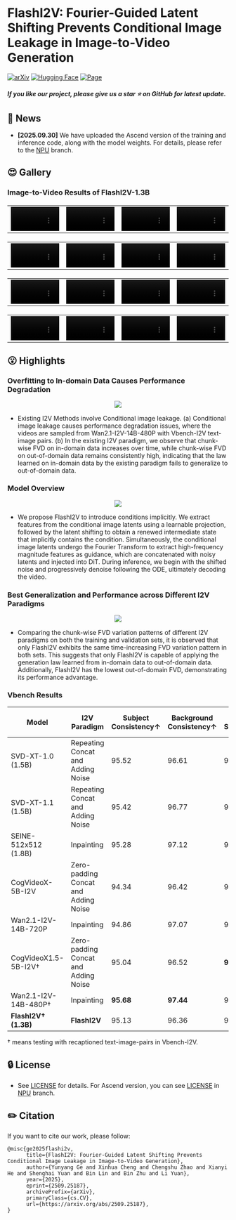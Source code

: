 # FlashI2V: Fourier-Guided Latent Shifting Prevents Conditional Image Leakage in Image-to-Video Generation

[![arXiv](https://img.shields.io/badge/Arxiv-FlashI2V-b31b1b.svg?logo=arXiv)](https://arxiv.org/abs/2509.25187)
[![Hugging Face](https://img.shields.io/badge/%F0%9F%A4%97%20Hugging%20Face-Spaces-yellow)](https://huggingface.co/yunyangge/FlashI2V-1.3B)
[![Page](https://img.shields.io/badge/Page-GitHub-lightgrey?logo=github)](https://pku-yuangroup.github.io/FlashI2V/)

<h5 align="left"> If you like our project, please give us a star ⭐ on GitHub for latest update.  </h2>

## 📣 News
* **[2025.09.30]**  We have uploaded the Ascend version of the training and inference code, along with the model weights. For details, please refer to the [NPU](https://github.com/PKU-YuanGroup/FlashI2V/tree/npu) branch.

## 😍 Gallery
### Image-to-Video Results of FlashI2V-1.3B
<table border="0" style="width: 100%; text-align: left; margin-top: 20px;">
  <tr>
      <td>
          <video src="https://github.com/user-attachments/assets/fbf883b0-5e08-44b7-9a31-5bffc6a80125" width="100%" controls autoplay loop></video>
      </td>
      <td>
          <video src="https://github.com/user-attachments/assets/9faea0ab-c726-44f1-b262-a4daa6d8a512" width="100%" controls autoplay loop></video>
      </td>
       <td>
          <video src="https://github.com/user-attachments/assets/1e68967c-61ed-457d-878f-e5310a26722b" width="100%" controls autoplay loop></video>
     </td>
      <td>
          <video src="https://github.com/user-attachments/assets/0abeb7b9-401b-4715-b934-986a435d8ba0" width="100%" controls autoplay loop></video>
     </td>
  </tr>
</table>
<table border="0" style="width: 100%; text-align: left; margin-top: 20px;">
  <tr>
      <td>
          <video src="https://github.com/user-attachments/assets/77f68d35-cbc2-4b3b-b371-6f17f1cfd861" width="100%" controls autoplay loop></video>
      </td>
      <td>
          <video src="https://github.com/user-attachments/assets/3270ba31-56f3-4cbd-b92e-27e286a5ffb4" width="100%" controls autoplay loop></video>
      </td>
       <td>
          <video src="https://github.com/user-attachments/assets/2ee57082-1150-4e97-a45b-be4885cc317b" width="100%" controls autoplay loop></video>
     </td>
      <td>
          <video src="https://github.com/user-attachments/assets/8d77cfb0-d546-43d0-a717-a0dd7f3237cf" width="100%" controls autoplay loop></video>
     </td>
  </tr>
</table>
<table border="0" style="width: 100%; text-align: left; margin-top: 20px;">
  <tr>
      <td>
          <video src="https://github.com/user-attachments/assets/518af498-5488-4d3f-8401-13437d741080" width="100%" controls autoplay loop></video>
      </td>
      <td>
          <video src="https://github.com/user-attachments/assets/5edc7b80-0c04-41b3-bd5c-029191bf9577" width="100%" controls autoplay loop></video>
      </td>
       <td>
          <video src="https://github.com/user-attachments/assets/eb74c91e-8b4e-47b0-b4ef-6eaa149fa9ea" width="100%" controls autoplay loop></video>
     </td>
      <td>
          <video src="https://github.com/user-attachments/assets/362e73a8-20b3-4f1b-a549-1e420a4ab798" width="100%" controls autoplay loop></video>
     </td>
  </tr>
</table>
<table border="0" style="width: 100%; text-align: left; margin-top: 20px;">
  <tr>
      <td>
          <video src="https://github.com/user-attachments/assets/0f89c8b5-c62c-440f-ac9d-78a983a00a3e" width="100%" controls autoplay loop></video>
      </td>
      <td>
          <video src="https://github.com/user-attachments/assets/b2a020b6-f3bf-4a0f-83f7-d0194366b358" width="100%" controls autoplay loop></video>
      </td>
       <td>
          <video src="https://github.com/user-attachments/assets/418a8fa3-1f7b-4a5a-868c-70dd3dc153a8" width="100%" controls autoplay loop></video>
     </td>
      <td>
          <video src="https://github.com/user-attachments/assets/60848deb-6d22-4fba-ac9e-b168ddc2e875" width="100%" controls autoplay loop></video>
     </td>
  </tr>
</table>

## 😮 Highlights

### Overfitting to In-domain Data Causes Performance Degradation

<p align="center">
    <img src="https://github.com/user-attachments/assets/a159d190-e044-4b63-b1a3-115ebc10a7dc" style="margin-bottom: 0.2;"/>
<p>

- Existing I2V Methods involve Conditional image leakage. (a) Conditional image leakage causes performance degradation issues, where the videos are sampled from Wan2.1-I2V-14B-480P with Vbench-I2V text-image pairs. (b) In the existing I2V paradigm, we observe that chunk-wise FVD on in-domain data increases over time, while chunk-wise FVD on out-of-domain data remains consistently high, indicating that the law learned on in-domain data by the existing paradigm fails to generalize to out-of-domain data.

### Model Overview

<p align="center">
    <img src="https://github.com/user-attachments/assets/4161a4d6-021e-4eed-9667-4890c60019cf" style="margin-bottom: 0.2;"/>
<p>

- We propose FlashI2V to introduce conditions implicitly. We extract features from the conditional image latents using a learnable projection, followed by the latent shifting to obtain a renewed intermediate state that implicitly contains the condition. 
Simultaneously, the conditional image latents undergo the Fourier Transform to extract high-frequency magnitude features as guidance, which are concatenated with noisy latents and injected into DiT. During inference, we begin with the shifted noise and progressively denoise following the ODE, ultimately decoding the video.

### Best Generalization and Performance across Different I2V Paradigms

<p align="center">
    <img src="https://github.com/user-attachments/assets/07a08665-8b06-41f4-bbb7-e41d82c9371c" style="margin-bottom: 0.2;"/>
<p>
  
- Comparing the chunk-wise FVD variation patterns of different I2V paradigms on both the training and validation sets, it is observed that only FlashI2V exhibits the same time-increasing FVD variation pattern in both sets.
This suggests that only FlashI2V is capable of applying the generation law learned from in-domain data to out-of-domain data. Additionally, FlashI2V has the lowest out-of-domain FVD, demonstrating its performance advantage.

### Vbench Results

| Model                                | I2V Paradigm                        | Subject Consistency↑ | Background Consistency↑ | Motion Smoothness↑ | Dynamic Degree↑ | Aesthetic Quality↑ | Imaging Quality↑ | I2V Subject Consistency↑ | I2V Background Consistency↑ |
|--------------------------------------|-------------------------------------|----------------------|-------------------------|--------------------|-----------------|---------------------|-------------------|---------------------------|----------------------------|
| SVD-XT-1.0 (1.5B)                    | Repeating Concat and Adding Noise   | 95.52                | 96.61                   | 98.09              | 52.36           | 60.15               | 69.80             | 97.52                     | 97.63                      |
| SVD-XT-1.1 (1.5B)                    | Repeating Concat and Adding Noise   | 95.42                | 96.77                   | 98.12              | 43.17           | 60.23               | 70.23             | 97.51                     | 97.62                      |
| SEINE-512x512 (1.8B)                 | Inpainting                          | 95.28                | 97.12                   | 97.12              | 27.07           | 64.55               | **71.39**         | 97.15                     | 96.94                      |
| CogVideoX-5B-I2V                     | Zero-padding Concat and Adding Noise| 94.34                | 96.42                   | 98.40              | 33.17           | 61.87               | 70.01             | 97.19                     | 96.74                      |
| Wan2.1-I2V-14B-720P                  | Inpainting                          | 94.86                | 97.07                   | 97.90              | 51.38           | **64.75**           | 70.44             | 96.95                     | 96.44                      |
| CogVideoX1.5-5B-I2V†                 | Zero-padding Concat and Adding Noise| 95.04                | 96.52                   | **98.47**          | 37.48           | **62.68**           | **70.99**         | 97.78                     | 98.73                      |
| Wan2.1-I2V-14B-480P†                 | Inpainting                          | **95.68**            | **97.44**               | 98.46              | 45.20           | 61.44               | 70.37             | **97.83**                 | **99.08**                  |
| **FlashI2V† (1.3B)**                 | **FlashI2V**                        | 95.13                | 96.36                   | 98.35              | **53.01**       | 62.34               | 69.41             | 97.67                     | 98.72                      |

† means testing with recaptioned text-image-pairs in Vbench-I2V.


## 🔒 License
* See [LICENSE](LICENSE) for details. For Ascend version, you can see [LICENSE](https://github.com/PKU-YuanGroup/FlashI2V/blob/npu/LICENSE) in [NPU](https://github.com/PKU-YuanGroup/FlashI2V/tree/npu) branch.
## ✏️ Citation
If you want to cite our work, please follow:
```
@misc{ge2025flashi2v,
      title={FlashI2V: Fourier-Guided Latent Shifting Prevents Conditional Image Leakage in Image-to-Video Generation}, 
      author={Yunyang Ge and Xinhua Cheng and Chengshu Zhao and Xianyi He and Shenghai Yuan and Bin Lin and Bin Zhu and Li Yuan},
      year={2025},
      eprint={2509.25187},
      archivePrefix={arXiv},
      primaryClass={cs.CV},
      url={https://arxiv.org/abs/2509.25187}, 
}
```
